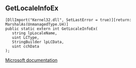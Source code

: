 ## GetLocaleInfoEx

```
[DllImport("Kernel32.dll", SetLastError = true)][return: MarshalAs(UnmanagedType.U4)]
public static extern int GetLocaleInfoEx(
   string lpLocaleName,
   uint LCType,
   StringBuilder lpLCData,
   uint cchData
);
```

[Microsoft documentation](https://docs.microsoft.com/en-us/windows/win32/api/winnls/nf-winnls-getlocaleinfoex)
